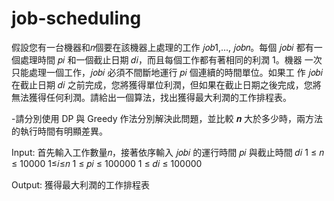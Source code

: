 # job-scheduling

假設您有一台機器和𝑛個要在該機器上處理的工作 𝑗𝑜𝑏1,..., 𝑗𝑜𝑏𝑛。每個 𝑗𝑜𝑏𝑖 都有一個處理時間 𝑝𝑖 和一個截止日期 𝑑𝑖，而且每個工作都有著相同的利潤 1。機器 一次只能處理一個工作，𝑗𝑜𝑏𝑖 必須不間斷地運行 𝑝𝑖 個連續的時間單位。如果工 作 𝑗𝑜𝑏𝑖 在截止日期 𝑑𝑖 之前完成，您將獲得單位利潤，但如果在截止日期之後完成，您將無法獲得任何利潤。請給出一個算法，找出獲得最大利潤的工作排程表。

-請分別使用 DP 與 Greedy 作法分別解決此問題，並比較 𝒏 大於多少時，兩方法 的執行時間有明顯差異。

Input:
首先輸入工作數量𝑛，接著依序輸入 𝑗𝑜𝑏𝑖 的運行時間 𝑝𝑖 與截止時間 𝑑𝑖 
1 ≤ 𝑛 ≤ 10000
1≤𝑖≤𝑛
1 ≤ 𝑝𝑖 ≤ 100000
1 ≤ 𝑑𝑖 ≤ 100000

Output:
獲得最大利潤的工作排程表
